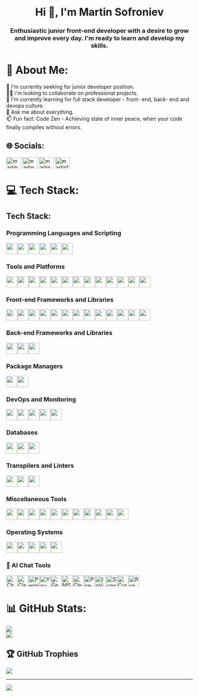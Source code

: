 <h1 align="center">Hi 👋, I'm Martin Sofroniev</h1>
<h3 align="center">Enthusiastic junior front-end developer with a desire to grow and improve every day. I'm ready to learn and develop my skills.</h3>

# 💫 About Me:
👋 I'm currently seeking for junior developer position.<br>👨‍💻 i'm looking to collaborate on professional projects.<br>🌱 I'm currently learning for full stack developer - front- end, back- end and devops culture.<br>💬 Ask me about everything.<br>📫 Fun fact: Code Zen - Achieving state of inner peace, when your code finally compiles without errors.


## 🌐 Socials:
<p align="left">
<a href="https://www.linkedin.com/in/martin-sofroniev-b4111326b/" target="blank"><img align="center" src="https://raw.githubusercontent.com/rahuldkjain/github-profile-readme-generator/master/src/images/icons/Social/linked-in-alt.svg" alt="martin sofroniev" height="30" width="40" /></a>
<a href="https://www.facebook.com/profile.php?id=100009733451214" target="blank"><img align="center" src="https://raw.githubusercontent.com/rahuldkjain/github-profile-readme-generator/master/src/images/icons/Social/facebook.svg" alt="martin sofroniev" height="30" width="40" /></a>
<a href="https://instagram.com/martin_13s18" target="blank"><img align="center" src="https://raw.githubusercontent.com/rahuldkjain/github-profile-readme-generator/master/src/images/icons/Social/instagram.svg" alt="martin_sw4" height="30" width="40" /></a>
<a href="https://discord.gg/martin13s18" target="blank"><img align="center" src="https://raw.githubusercontent.com/rahuldkjain/github-profile-readme-generator/master/src/images/icons/Social/discord.svg" alt="martin13s18" height="30" width="40" /></a>
</p>

# 💻 Tech Stack:

## Tech Stack:

### Programming Languages and Scripting
<div style="display: flex; flex-wrap: wrap;">
  <img src="https://img.shields.io/badge/C++-00599C?style=flat&logo=c%2B%2B&logoColor=white" height="30">
  <img src="https://img.shields.io/badge/CSS3-1572B6?style=flat&logo=css3&logoColor=white" height="30">
  <img src="https://img.shields.io/badge/HTML5-E34F26?style=flat&logo=html5&logoColor=white" height="30">
  <img src="https://img.shields.io/badge/JavaScript-F7DF1E?style=flat&logo=javascript&logoColor=black" height="30">
  <img src="https://img.shields.io/badge/TypeScript-007ACC?style=flat&logo=typescript&logoColor=white" height="30">
  <img src="https://img.shields.io/badge/Python-3776AB?style=flat&logo=python&logoColor=white" height="30">
</div>

### Tools and Platforms
<div style="display: flex; flex-wrap: wrap;">
  <img src="https://img.shields.io/badge/Windows%20Terminal-4D4D4D?style=flat&logo=windowsterminal&logoColor=white" height="30">
  <img src="https://img.shields.io/badge/Azure-0078D4?style=flat&logo=microsoftazure&logoColor=white" height="30">
  <img src="https://img.shields.io/badge/Firebase-FFCA28?style=flat&logo=firebase&logoColor=black" height="30">
  <img src="https://img.shields.io/badge/GitHub%20Pages-327FC7?style=flat&logo=github&logoColor=white" height="30">
  <img src="https://img.shields.io/badge/Heroku-430098?style=flat&logo=heroku&logoColor=white" height="30">
  <img src="https://img.shields.io/badge/Render-46E3B7?style=flat&logo=render&logoColor=black" height="30">
  <img src="https://img.shields.io/badge/Netlify-00C7B7?style=flat&logo=netlify&logoColor=white" height="30">
  <img src="https://img.shields.io/badge/Vercel-000000?style=flat&logo=vercel&logoColor=white" height="30">
  <img src="https://img.shields.io/badge/Azure%20DevOps-0078D7?style=flat&logo=azuredevops&logoColor=white" height="30">
  <img src="https://img.shields.io/badge/Jira-0052CC?style=flat&logo=jira&logoColor=white" height="30">
  <img src="https://img.shields.io/badge/MS%20Office-D83B01?style=flat&logo=microsoftoffice&logoColor=white" height="30">
  <img src="https://img.shields.io/badge/Docker%20Compose-2496ED?style=flat&logo=docker&logoColor=white" height="30">
  <img src="https://img.shields.io/badge/Git-F05032?style=flat&logo=git&logoColor=white" height="30">
</div>

### Front-end Frameworks and Libraries
<div style="display: flex; flex-wrap: wrap;">
  <img src="https://img.shields.io/badge/Angular-DD0031?style=flat&logo=angular&logoColor=white" height="30">
  <img src="https://img.shields.io/badge/Next.js-000000?style=flat&logo=next.js&logoColor=white" height="30">
  <img src="https://img.shields.io/badge/React%20Compiler-61DAFB?style=flat&logo=react&logoColor=white" height="30">
  <img src="https://img.shields.io/badge/React-61DAFB?style=flat&logo=react&logoColor=black" height="30">
  <img src="https://img.shields.io/badge/React%20Native-61DAFB?style=flat&logo=react&logoColor=black" height="30">
  <img src="https://img.shields.io/badge/Gatsby-663399?style=flat&logo=gatsby&logoColor=white" height="30">
  <img src="https://img.shields.io/badge/jQuery-0769AD?style=flat&logo=jquery&logoColor=white" height="30">
  <img src="https://img.shields.io/badge/RXJS-B7178C?style=flat&logo=reactivex&logoColor=white" height="30">
  <img src="https://img.shields.io/badge/Styled--components-DB7093?style=flat&logo=styled-components&logoColor=white" height="30">
  <img src="https://img.shields.io/badge/TailwindCSS-38B2AC?style=flat&logo=tailwind-css&logoColor=white" height="30">
  <img src="https://img.shields.io/badge/Bootstrap-7952B3?style=flat&logo=bootstrap&logoColor=white" height="30">
  <img src="https://img.shields.io/badge/MUI-007FFF?style=flat&logo=mui&logoColor=white" height="30">
  <img src="https://img.shields.io/badge/React%20Router-CA4245?style=flat&logo=react-router&logoColor=white" height="30">
</div>

### Back-end Frameworks and Libraries
<div style="display: flex; flex-wrap: wrap;">
  <img src="https://img.shields.io/badge/Express.js-000000?style=flat&logo=express&logoColor=white" height="30">
  <img src="https://img.shields.io/badge/Node.js-339933?style=flat&logo=nodedotjs&logoColor=white" height="30">
  <img src="https://img.shields.io/badge/Nodemon-76D04B?style=flat&logo=nodemon&logoColor=white" height="30">
</div>

### Package Managers
<div style="display: flex; flex-wrap: wrap;">
  <img src="https://img.shields.io/badge/NPM-CB3837?style=flat&logo=npm&logoColor=white" height="30">
  <img src="https://img.shields.io/badge/Yarn-2C8EBB?style=flat&logo=yarn&logoColor=white" height="30">
</div>

### DevOps and Monitoring
<div style="display: flex; flex-wrap: wrap;">
  <img src="https://img.shields.io/badge/Docker-2496ED?style=flat&logo=docker&logoColor=white" height="30">
  <img src="https://img.shields.io/badge/Jenkins-D24939?style=flat&logo=jenkins&logoColor=white" height="30">
  <img src="https://img.shields.io/badge/Terraform-623CE4?style=flat&logo=terraform&logoColor=white" height="30">
  <img src="https://img.shields.io/badge/Grafana-F46800?style=flat&logo=grafana&logoColor=white" height="30">
  <img src="https://img.shields.io/badge/Prometheus-E6522C?style=flat&logo=prometheus&logoColor=white" height="30">
</div>

### Databases
<div style="display: flex; flex-wrap: wrap;">
  <img src="https://img.shields.io/badge/MongoDB-47A248?style=flat&logo=mongodb&logoColor=white" height="30">
  <img src="https://img.shields.io/badge/MySQL-4479A1?style=flat&logo=mysql&logoColor=white" height="30">
  <img src="https://img.shields.io/badge/Neo4j-008CC1?style=flat&logo=neo4j&logoColor=white" height="30">
</div>

### Transpilers and Linters
<div style="display: flex; flex-wrap: wrap;">
  <img src="https://img.shields.io/badge/Babel-F9DC3E?style=flat&logo=babel&logoColor=black" height="30">
  <img src="https://img.shields.io/badge/ESLint-4B32C3?style=flat&logo=eslint&logoColor=white" height="30">
  <img src="https://img.shields.io/badge/Prettier-F7B93E?style=flat&logo=prettier&logoColor=black" height="30">
</div>

### Miscellaneous Tools
<div style="display: flex; flex-wrap: wrap;">
  <img src="https://img.shields.io/badge/JWT-000000?style=flat&logo=JSON%20web%20tokens&logoColor=white" height="30">
  <img src="https://img.shields.io/badge/Webpack-8DD6F9?style=flat&logo=webpack&logoColor=black" height="30">
  <img src="https://img.shields.io/badge/Vite-646CFF?style=flat&logo=vite&logoColor=white" height="30">
  <img src="https://img.shields.io/badge/Nginx-009639?style=flat&logo=nginx&logoColor=white" height="30">
  <img src="https://img.shields.io/badge/Adobe-FF0000?style=flat&logo=adobe&logoColor=white" height="30">
  <img src="https://img.shields.io/badge/Adobe%20Acrobat%20Reader-EC1C24?style=flat&logo=adobe-acrobat-reader&logoColor=white" height="30">
  <img src="https://img.shields.io/badge/Create%20React%20App-09D3AC?style=flat&logo=create-react-app&logoColor=white" height="30">
  <img src="https://img.shields.io/badge/Figma-F24E1E?style=flat&logo=figma&logoColor=white" height="30">
  <img src="https://img.shields.io/badge/Jekyll-CC0000?style=flat&logo=jekyll&logoColor=white" height="30">
  <img src="https://img.shields.io/badge/WordPress-21759B?style=flat&logo=wordpress&logoColor=white" height="30">
  <img src="https://img.shields.io/badge/Jquery%20AJAX-0769AD?style=flat&logo=jquery&logoColor=white" height="30">
</div>

### Operating Systems
<div style="display: flex; flex-wrap: wrap;">
  <img src="https://img.shields.io/badge/Windows-0078D6?style=flat&logo=windows&logoColor=white" height="30">
  <img src="https://img.shields.io/badge/Linux%20Kernel-FCC624?style=flat&logo=linux&logoColor=black" height="30">
  <img src="https://img.shields.io/badge/Ubuntu-E95420?style=flat&logo=ubuntu&logoColor=white" height="30">
  <img src="https://img.shields.io/badge/Alpine%20Linux-0D597F?style=flat&logo=alpinelinux&logoColor=white" height="30">
  <img src="https://img.shields.io/badge/RedHat-EE0000?style=flat&logo=redhat&logoColor=white" height="30">
</div>

### 🤖 AI Chat Tools  
 
<div style="display: flex; flex-wrap: wrap;">
  <img src="https://img.shields.io/badge/ChatGPT-10A37F?style=for-the-badge&logo=openai&logoColor=white" alt="ChatGPT" height="30">
  <img src="https://img.shields.io/badge/Claude-3F4FA0?style=for-the-badge&logo=anthropic&logoColor=white" alt="Claude" height="30">
  <img src="https://img.shields.io/badge/Perplexity-0056D2?style=for-the-badge&logo=perplexity&logoColor=white" alt="Perplexity" height="30">
  <img src="https://img.shields.io/badge/YouChat-FF6C37?style=for-the-badge&logo=you&logoColor=white" alt="YouChat" height="30">
  <img src="https://img.shields.io/badge/Gemini-4285F4?style=for-the-badge&logo=google&logoColor=white" alt="Gemini" height="30">
  <img src="https://img.shields.io/badge/MS%20Copilot-0078D4?style=for-the-badge&logo=microsoft&logoColor=white" alt="MS Copilot" height="30">
  <img src="https://img.shields.io/badge/CleverBot-00B8D4?style=for-the-badge&logo=cleverbot&logoColor=white" alt="CleverBot" height="30">
  <img src="https://img.shields.io/badge/Poe-9B51E0?style=for-the-badge&logo=poe&logoColor=white" alt="Poe" height="30">
  <img src="https://img.shields.io/badge/InVideo%20AI-F68585?style=for-the-badge&logo=invideo&logoColor=white" alt="InVideo AI" height="30">
  <img src="https://img.shields.io/badge/Suno%20Music-FF4A83?style=for-the-badge&logo=suno&logoColor=white" alt="Suno Music" height="30">
  <img src="https://img.shields.io/badge/Cursor-4CAF50?style=for-the-badge&logo=cursor&logoColor=white" alt="Cursor" height="30">
  <img src="https://img.shields.io/badge/Runway-000000?style=for-the-badge&logo=runwayml&logoColor=white" alt="Runway" height="30">
</div>

# 📊 GitHub Stats:
![](https://github-readme-streak-stats.herokuapp.com/?user=Martin322s&theme=dark&hide_border=false)<br/>
![](https://github-readme-stats.vercel.app/api/top-langs/?username=Martin322s&theme=dark&hide_border=false&include_all_commits=true&count_private=true&layout=compact)

## 🏆 GitHub Trophies
![](https://github-profile-trophy.vercel.app/?username=Martin322s&theme=radical&no-frame=false&no-bg=false&margin-w=4)

---
[![](https://visitcount.itsvg.in/api?id=Martin322&label=Profile%20Views&color=8&icon=0&pretty=true)](https://visitcount.itsvg.in)

<!-- Proudly created with GPRM ( https://gprm.itsvg.in ) -->
